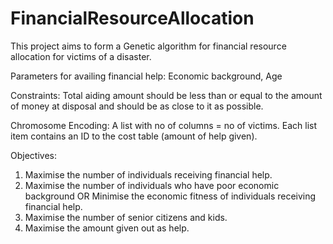 # FinancialResourceAllocation

This project aims to form a Genetic algorithm for financial resource allocation for victims of a disaster.

Parameters for availing financial help: Economic background, Age
 
Constraints: Total aiding amount should be less than or equal to the amount of money at disposal and should be as close to it as possible.
 
Chromosome Encoding: A list with no of columns = no of victims. Each list item contains an ID to the cost table (amount of help given).
 
Objectives: 
1. Maximise the number of individuals receiving financial help.
2. Maximise the number of individuals who have poor economic background OR Minimise the economic fitness of individuals receiving financial help.
3. Maximise the number of senior citizens and kids.
4. Maximise the amount given out as help.
